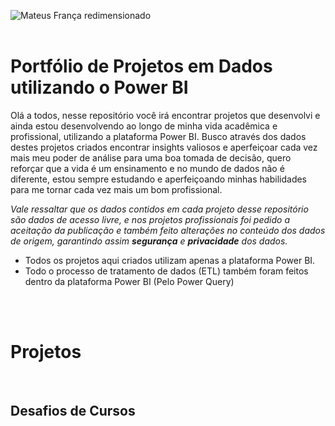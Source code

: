 
![Mateus França redimensionado](https://github.com/user-attachments/assets/0d2c8b34-dbc3-48e3-b3bb-297b8a37e7c7)
<br>
<br>
# Portfólio de Projetos em Dados utilizando o Power BI

Olá a todos, nesse repositório você irá encontrar projetos que desenvolvi e ainda estou desenvolvendo ao longo de minha vida acadêmica e profissional, utilizando a plataforma Power BI.
Busco através dos dados destes projetos criados encontrar insights valiosos e aperfeiçoar cada vez mais meu poder de análise para uma boa tomada de decisão, quero reforçar que a vida é um ensinamento e no mundo de dados não é diferente, estou sempre estudando e aperfeiçoando minhas habilidades para me tornar cada vez mais um bom profissional.

*Vale ressaltar que os dados contidos em cada projeto desse repositório são dados de acesso livre, e nos projetos profissionais foi pedido a aceitação da publicação e também feito alterações no conteúdo dos dados de origem, garantindo assim **segurança** e **privacidade** dos dados.*

* Todos os projetos aqui criados utilizam apenas a plataforma Power BI.
* Todo o processo de tratamento de dados (ETL) também foram feitos dentro da plataforma Power BI (Pelo Power Query)

<br>
<br>

# Projetos

<br>

<h2>Desafios de Cursos</h2>
 


